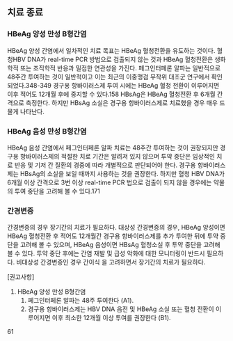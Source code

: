 ## 치료 종료

### HBeAg 양성 만성 B형간염
HBeAg 양성 간염에서 일차적인 치료 목표는 HBeAg 혈청전환을 유도하는 것이다. 혈청HBV DNA가 real-time PCR 방법으로 검출되지 않는 것과 HBeAg 혈청전환은 생화학적 또는 조직학적 반응과 밀접한 연관성을 가진다. 페그인터페론 알파는 일반적으로 48주간 투여하는 것이 일반적이고 이는 최근의 이중맹검 무작위 대조군 연구에서 확인되었다.348-349 경구용 항바이러스제 투여 시에는 HBeAg 혈청 전환이 이루어지면 이후 적어도 12개월 후에 중지할 수 있다.158 HBsAg은 HBeAg 혈청전환 후 6개월 간격으로 측정한다. 하지만 HBsAg 소실은 경구용 항바이러스제로 치료했을 경우 매우 드물게 나타난다.

### HBeAg 음성 만성 B형간염
HBeAg 음성 간염에서 페그인터페론 알파 치료는 48주간 투여하는 것이 권장되지만 경구용 항바이러스제의 적절한 치료 기간은 알려져 있지 않으며 투약 중단은 임상적인 치료 반응 및 기저 간 질환의 경중에 따라 개별적으로 판단되어야 한다. 경구용 항바이러스제는 HBsAg의 소실을 보일 때까지 사용하는 것을 권장한다. 하지만 혈청 HBV DNA가 6개월 이상 간격으로 3번 이상 real-time PCR 법으로 검출이 되지 않을 경우에는 약물의 투여 중단을 고려해 볼 수 있다.171

### 간경변증
간경변증의 경우 장기간의 치료가 필요하다. 대상성 간경변증의 경우, HBeAg 양성이면 HBeAg 혈청전환 후 적어도 12개월간 경구용 항바이러스제를 추가 투여한 뒤에 투약 중단을 고려해 볼 수 있으며, HBeAg 음성이면 HBsAg 혈청소실 후 투약 중단을 고려해 볼 수 있다. 투약 중단 후에는 간염 재발 및 급성 악화에 대한 모니터링이 반드시 필요하다. 비대상성 간경변증인 경우 간이식 을 고려하면서 장기간의 치료가 필요하다.

[권고사항]
1.  HBeAg 양성 만성 B형간염
    1)  페그인터페론 알파는 48주 투여한다 (A1).
    2)  경구용 항바이러스제는 HBV DNA 음전 및 HBeAg 소실 또는 혈청 전환이 이루어지면 이후 최소한 12개월 이상 투여를 권장한다 (B1).

<PAGE>61